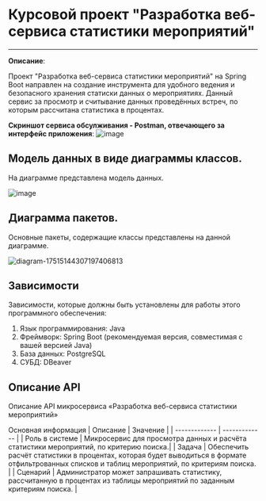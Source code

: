 # Курсовой проект "Разработка веб-сервиса статистики мероприятий"
----------------
**Описание**:

Проект "Разработка веб-сервиса статистики мероприятий" на Spring Boot направлен на создание инструмента для удобного ведения и безопасного хранения статиски данных о мероприятиях. Данный сервис за просмотр и считывание данных проведённых встреч, по которым рассчитана статистика в процентах.

**Скриншот сервиса обсулживания - Postman, отвечающего за интерфейс приложения**:
![image](https://github.com/EDB999/ProgramTechCP_Filtration/assets/113853336/7f2cb0ce-7728-4b2f-a8d3-e0126f683341)

## Модель данных в виде диаграммы классов.

На диаграмме представлена модель данных.

![image](https://github.com/EDB999/ProgramTechCP_Filtration/assets/113853336/97e6cfb4-bc24-49f8-b943-52997ebfef50)

## Диаграмма пакетов.

Основные пакеты, содержащие классы представлены на данной диаграмме.

![diagram-17515144307197406813](https://github.com/EDB999/ProgramTechCP_Filtration/assets/113853336/b0b2eb50-fe75-4a3d-928f-b37923f56b0c)

## Зависимости

Зависимости, которые должны быть установлены для работы этого программного обеспечения:
1. Язык программирования: Java
2. Фреймворк: Spring Boot (рекомендуемая версия, совместимая с вашей версией Java)
3. База данных: PostgreSQL
4. СУБД: DBeaver


## Описание API

Описание API микросервиса «Разработка веб-сервиса статистики мероприятий»

Основная информация 
|    Описание   |    Значение   |
| ------------- | ------------- |
| Роль в системе  | Микросервис для просмотра данных и расчёта статистики мероприятий, по критерию поиска.|
| Задача  | Обеспечить расчёт статистики в процентах, которая будет выводиться в формате отфильтрованных списков и таблиц мероприятий, по критериям поиска. |
| Сценарий  | Администратор может запрашивать статистику, рассчитанную в процентах из таблицы мероприятий по заданным критериям поиска. |


